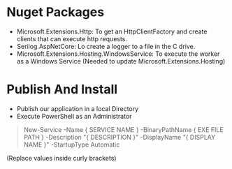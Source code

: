 # Nuget Packages

- Microsoft.Extensions.Http: To get an HttpClientFactory and create clients that can execute http requests.
- Serilog.AspNetCore: Lo create a logger to a file in the C drive.
- Microsoft.Extensions.Hosting.WindowsService: To execute the worker as a Windows Service (Needed to update Microsoft.Extensions.Hosting)

# Publish And Install

- Publish our application in a local Directory
- Execute PowerShell as an Administrator

> New-Service -Name { SERVICE NAME } -BinaryPathName { EXE FILE PATH } -Description "{ DESCRIPTION }" -DisplayName "{ DISPLAY NAME }" -StartupType Automatic

(Replace values inside curly brackets)